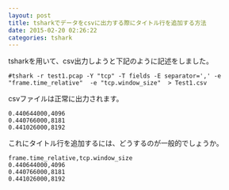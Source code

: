```yaml
---
layout: post
title: tsharkでデータをcsvに出力する際にタイトル行を追加する方法
date: 2015-02-20 02:26:22
categories: tshark
---
```

<p>tsharkを用いて、csv出力しようと下記のように記述をしました。</p>

<pre><code>#tshark -r test1.pcap -Y "tcp" -T fields -E separator=',' -e "frame.time_relative"  -e "tcp.window_size"  &gt; Test1.csv
</code></pre>

<p>csvファイルは正常に出力されます。</p>

<pre><code>0.440644000,4096
0.440766000,8181
0.441026000,8192
</code></pre>

<p>これにタイトル行を追加するには、どうするのが一般的でしょうか。</p>

<pre><code>frame.time_relative,tcp.window_size
0.440644000,4096
0.440766000,8181
0.441026000,8192
</code></pre>
